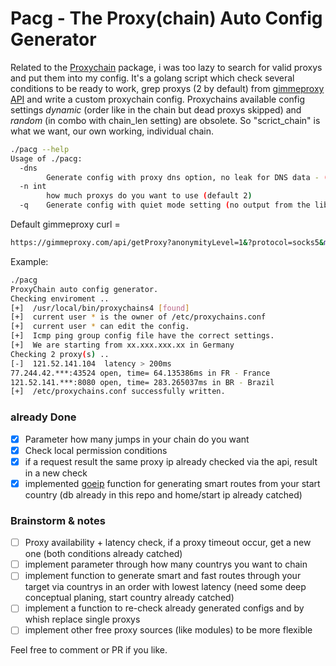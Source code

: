 # Pacg - The Proxy(chain) Auto Config Generator

Related to the [Proxychain](https://github.com/rofl0r/proxychains-ng) package, i was too lazy to search for valid proxys and put them into my config. It's a golang script which check several conditions to be ready to work, grep proxys (2 by default) from [gimmeproxy API](https://gimmeproxy.com/) and write a custom proxychain config. 
Proxychains available config settings *dynamic* (order like in the chain but dead proxys skipped) and *random* (in combo with chain_len setting) are obsolete.
So "scrict_chain" is what we want, our own working, individual chain.

```bash
./pacg --help            
Usage of ./pacg:
  -dns
    	Generate config with proxy dns option, no leak for DNS data - (default false)
  -n int
    	how much proxys do you want to use (default 2)
  -q	Generate config with quiet mode setting (no output from the library) - (default false)
```
Default gimmeproxy curl = 
```bash
https://gimmeproxy.com/api/getProxy?anonymityLevel=1&?protocol=socks5&maxCheckPeriod=300
```
 
Example:
```bash
./pacg       
ProxyChain auto config generator.
Checking enviroment ..
[+]  /usr/local/bin/proxychains4 [found]
[+]  current user * is the owner of /etc/proxychains.conf
[+]  current user * can edit the config.
[+]  Icmp ping group config file have the correct settings.
[+]  We are starting from xx.xxx.xxx.xx in Germany
Checking 2 proxy(s) ..
[-]  121.52.141.104  latency > 200ms
77.244.42.***:43524 open, time= 64.135386ms in FR - France
121.52.141.***:8080 open, time= 283.265037ms in BR - Brazil
[+]  /etc/proxychains.conf successfully written.
```

### already Done
- [x] Parameter how many jumps in your chain do you want
- [x] Check local permission conditions
- [x] if a request result the same proxy ip already checked via the api, result in a new check 
- [x] implemented [goeip](https://github.com/rainycape/geoip) function for generating smart routes from your start country (db already in this repo and home/start ip already catched)

### Brainstorm & notes
- [ ] Proxy availability + latency check, if a proxy timeout occur, get a new one (both conditions already catched)
- [ ] implement parameter through how many countrys you want to chain
- [ ] implement function to generate smart and fast routes through your target via countrys in an order with lowest latency (need some deep conceptual planing, start country already catched)
- [ ] implement a function to re-check already generated configs and by whish replace single proxys
- [ ] implement other free proxy sources (like modules) to be more flexible

Feel free to comment or PR if you like.

